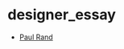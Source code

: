designer_essay
======

- [Paul Rand](https://joshmccabe.github.io/designer_essay/Paul%20Rand%20Website.html) 
